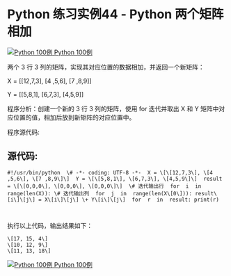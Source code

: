 Python 练习实例44 - Python 两个矩阵相加
=============================

 [![Python 100例](../images/up.gif) Python 100例](python-100-examples.html)

两个 3 行 3 列的矩阵，实现其对应位置的数据相加，并返回一个新矩阵：

X = \[\[12,7,3\],
    \[4 ,5,6\],
    \[7 ,8,9\]\]

Y = \[\[5,8,1\],
    \[6,7,3\],
    \[4,5,9\]\]

程序分析：创建一个新的 3 行 3 列的矩阵，使用 for 迭代并取出 X 和 Y 矩阵中对应位置的值，相加后放到新矩阵的对应位置中。

程序源代码:

源代码:
----
```
#!/usr/bin/python  \# -*- coding: UTF-8 -*-  X = \[\[12,7,3\], \[4 ,5,6\], \[7 ,8,9\]\]  Y = \[\[5,8,1\], \[6,7,3\], \[4,5,9\]\]  result = \[\[0,0,0\], \[0,0,0\], \[0,0,0\]\]  \# 迭代输出行  for  i  in  range(len(X)): \# 迭代输出列  for  j  in  range(len(X\[0\])): result\[i\]\[j\] = X\[i\]\[j\] \+ Y\[i\]\[j\]  for  r  in  result: print(r)

  
```
执行以上代码，输出结果如下：
```
\[17, 15, 4\]
\[10, 12, 9\]
\[11, 13, 18\]
```
 [![Python 100例](../images/up.gif) Python 100例](python-100-examples.html)